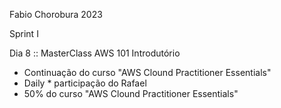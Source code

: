 Fabio Chorobura 2023

Sprint  I

Dia 8 :: MasterClass AWS 101 Introdutório

- Continuação do curso "AWS Clound Practitioner Essentials"
- Daily * participação do Rafael
- 50% do curso "AWS Clound Practitioner Essentials"
